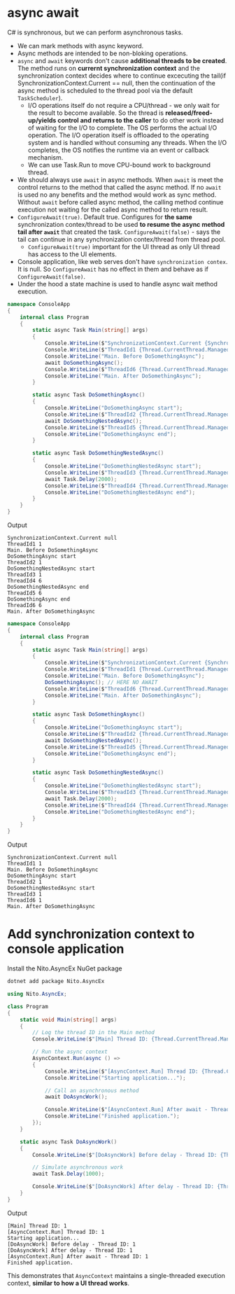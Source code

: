 # async await

C# is synchronous, but we can perform asynchronous tasks.

- We can mark methods with async keyword.
- Async methods are intended to be non-bloking operations.
- `async` and `await` keywords don't cause **additional threads to be created**. The method runs on **currernt synchronization context** and the synchronization context decides where to continue excecuting the tail(if SynchronizationContext.Current == null, then the continuation of the async method is scheduled to the thread pool via the default `TaskScheduler`).
  - I/O operations itself do not require a CPU/thread - we only wait for the result to become available. So the thread is **released/freed-up/yields control and returns to the caller** to do other work instead of waiting for the I/O to complete. The OS performs the actual I/O operation. The I/O operation itself is offloaded to the operating system and is handled without consuming any threads. When the I/O completes, the OS notifies the runtime via an event or callback mechanism.
  - We can use Task.Run to move CPU-bound work to background thread.
- We should always use `await` in async methods. When `await` is meet the control returns to the method that called the async method. If no `await` is used no any benefits and the method would work as sync method. Without `await` before called async method, the calling method continue execution not waiting for the called async method to return result.  
- `ConfigureAwait(true)`. Default true. Configures for **the same** synchronization contex/thread to be used **to resume the async method tail after `await`** that created the task. `ConfigureAwait(false)` - says the tail can continue in any synchronization contex/thread from thread pool.
  - `ConfigureAwait(true)` important for the UI thread as only UI thread has access to the UI elements.
- Console application, like web serves don't have `synchronization contex`. It is null. So `ConfigureAwait` has no effect in them and behave as if `ConfigureAwait(false)`.
- Under the hood a state machine is used to handle async wait method execution.

```c#
namespace ConsoleApp
{
    internal class Program
    {
        static async Task Main(string[] args)
        {
            Console.WriteLine($"SynchronizationContext.Current {SynchronizationContext.Current?.ToString() ?? "null"}");
            Console.WriteLine($"ThreadId1 {Thread.CurrentThread.ManagedThreadId}");
            Console.WriteLine("Main. Before DoSomethingAsync");
            await DoSomethingAsync();
            Console.WriteLine($"ThreadId6 {Thread.CurrentThread.ManagedThreadId}");
            Console.WriteLine("Main. After DoSomethingAsync");
        }

        static async Task DoSomethingAsync()
        {
            Console.WriteLine("DoSomethingAsync start");
            Console.WriteLine($"ThreadId2 {Thread.CurrentThread.ManagedThreadId}");
            await DoSomethingNestedAsync();
            Console.WriteLine($"ThreadId5 {Thread.CurrentThread.ManagedThreadId}");
            Console.WriteLine("DoSomethingAsync end");
        }

        static async Task DoSomethingNestedAsync()
        {
            Console.WriteLine("DoSomethingNestedAsync start");
            Console.WriteLine($"ThreadId3 {Thread.CurrentThread.ManagedThreadId}");
            await Task.Delay(2000);
            Console.WriteLine($"ThreadId4 {Thread.CurrentThread.ManagedThreadId}");
            Console.WriteLine("DoSomethingNestedAsync end");
        }
    }
}
```
Output
```
SynchronizationContext.Current null
ThreadId1 1
Main. Before DoSomethingAsync
DoSomethingAsync start
ThreadId2 1
DoSomethingNestedAsync start
ThreadId3 1
ThreadId4 6
DoSomethingNestedAsync end
ThreadId5 6
DoSomethingAsync end
ThreadId6 6
Main. After DoSomethingAsync
```

```c#
namespace ConsoleApp
{
    internal class Program
    {
        static async Task Main(string[] args)
        {
            Console.WriteLine($"SynchronizationContext.Current {SynchronizationContext.Current?.ToString() ?? "null"}");
            Console.WriteLine($"ThreadId1 {Thread.CurrentThread.ManagedThreadId}");
            Console.WriteLine("Main. Before DoSomethingAsync");
            DoSomethingAsync(); // HERE NO AWAIT
            Console.WriteLine($"ThreadId6 {Thread.CurrentThread.ManagedThreadId}");
            Console.WriteLine("Main. After DoSomethingAsync");
        }

        static async Task DoSomethingAsync()
        {
            Console.WriteLine("DoSomethingAsync start");
            Console.WriteLine($"ThreadId2 {Thread.CurrentThread.ManagedThreadId}");
            await DoSomethingNestedAsync();
            Console.WriteLine($"ThreadId5 {Thread.CurrentThread.ManagedThreadId}");
            Console.WriteLine("DoSomethingAsync end");
        }

        static async Task DoSomethingNestedAsync()
        {
            Console.WriteLine("DoSomethingNestedAsync start");
            Console.WriteLine($"ThreadId3 {Thread.CurrentThread.ManagedThreadId}");
            await Task.Delay(2000);
            Console.WriteLine($"ThreadId4 {Thread.CurrentThread.ManagedThreadId}");
            Console.WriteLine("DoSomethingNestedAsync end");
        }
    }
}
```
Output
```
SynchronizationContext.Current null
ThreadId1 1
Main. Before DoSomethingAsync
DoSomethingAsync start
ThreadId2 1
DoSomethingNestedAsync start
ThreadId3 1
ThreadId6 1
Main. After DoSomethingAsync
```

# Add synchronization context to console application

Install the Nito.AsyncEx NuGet package
```bash
dotnet add package Nito.AsyncEx
```

```c#
using Nito.AsyncEx;

class Program
{
    static void Main(string[] args)
    {
        // Log the thread ID in the Main method
        Console.WriteLine($"[Main] Thread ID: {Thread.CurrentThread.ManagedThreadId}");

        // Run the async context
        AsyncContext.Run(async () =>
        {
            Console.WriteLine($"[AsyncContext.Run] Thread ID: {Thread.CurrentThread.ManagedThreadId}");
            Console.WriteLine("Starting application...");

            // Call an asynchronous method
            await DoAsyncWork();

            Console.WriteLine($"[AsyncContext.Run] After await - Thread ID: {Thread.CurrentThread.ManagedThreadId}");
            Console.WriteLine("Finished application.");
        });
    }

    static async Task DoAsyncWork()
    {
        Console.WriteLine($"[DoAsyncWork] Before delay - Thread ID: {Thread.CurrentThread.ManagedThreadId}");

        // Simulate asynchronous work
        await Task.Delay(1000);

        Console.WriteLine($"[DoAsyncWork] After delay - Thread ID: {Thread.CurrentThread.ManagedThreadId}");
    }
}
```
Output
```
[Main] Thread ID: 1
[AsyncContext.Run] Thread ID: 1
Starting application...
[DoAsyncWork] Before delay - Thread ID: 1
[DoAsyncWork] After delay - Thread ID: 1
[AsyncContext.Run] After await - Thread ID: 1
Finished application.
```

This demonstrates that `AsyncContext` maintains a single-threaded execution context, **similar to how a UI thread works**.

